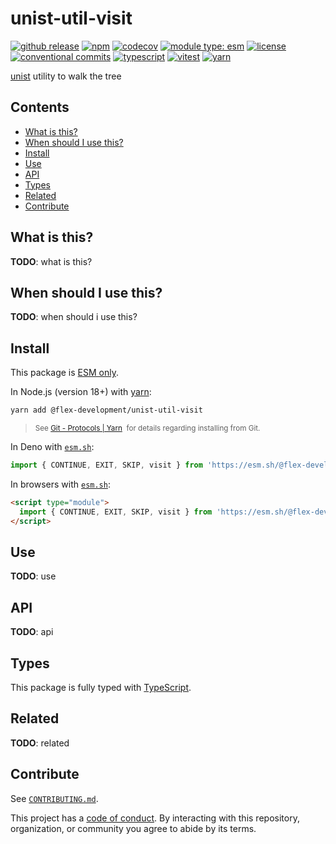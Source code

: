 # unist-util-visit

[![github release](https://img.shields.io/github/v/release/flex-development/unist-util-visit.svg?include_prereleases&sort=semver)](https://github.com/flex-development/unist-util-visit/releases/latest)
[![npm](https://img.shields.io/npm/v/@flex-development/unist-util-visit.svg)](https://npmjs.com/package/@flex-development/unist-util-visit)
[![codecov](https://codecov.io/gh/flex-development/unist-util-visit/graph/badge.svg?token=xHQmS2Z03w)](https://codecov.io/gh/flex-development/unist-util-visit)
[![module type: esm](https://img.shields.io/badge/module%20type-esm-brightgreen)](https://github.com/voxpelli/badges-cjs-esm)
[![license](https://img.shields.io/github/license/flex-development/unist-util-visit.svg)](LICENSE.md)
[![conventional commits](https://img.shields.io/badge/-conventional%20commits-fe5196?logo=conventional-commits&logoColor=ffffff)](https://conventionalcommits.org/)
[![typescript](https://img.shields.io/badge/-typescript-3178c6?logo=typescript&logoColor=ffffff)](https://typescriptlang.org/)
[![vitest](https://img.shields.io/badge/-vitest-6e9f18?style=flat&logo=vitest&logoColor=ffffff)](https://vitest.dev/)
[![yarn](https://img.shields.io/badge/-yarn-2c8ebb?style=flat&logo=yarn&logoColor=ffffff)](https://yarnpkg.com/)

[unist][unist] utility to walk the tree

## Contents

- [What is this?](#what-is-this)
- [When should I use this?](#when-should-i-use-this)
- [Install](#install)
- [Use](#use)
- [API](#api)
- [Types](#types)
- [Related](#related)
- [Contribute](#contribute)

## What is this?

**TODO**: what is this?

## When should I use this?

**TODO**: when should i use this?

## Install

This package is [ESM only][esm].

In Node.js (version 18+) with [yarn][yarn]:

```sh
yarn add @flex-development/unist-util-visit
```

<blockquote>
  <small>
    See <a href='https://yarnpkg.com/protocol/git'>Git - Protocols | Yarn</a>
    &nbsp;for details regarding installing from Git.
  </small>
</blockquote>

In Deno with [`esm.sh`][esmsh]:

```ts
import { CONTINUE, EXIT, SKIP, visit } from 'https://esm.sh/@flex-development/unist-util-visit'
```

In browsers with [`esm.sh`][esmsh]:

```html
<script type="module">
  import { CONTINUE, EXIT, SKIP, visit } from 'https://esm.sh/@flex-development/unist-util-visit'
</script>
```

## Use

**TODO**: use

## API

**TODO**: api

## Types

This package is fully typed with [TypeScript][typescript].

## Related

**TODO**: related

## Contribute

See [`CONTRIBUTING.md`](CONTRIBUTING.md).

This project has a [code of conduct](CODE_OF_CONDUCT.md). By interacting with this repository, organization, or
community you agree to abide by its terms.

[esm]: https://gist.github.com/sindresorhus/a39789f98801d908bbc7ff3ecc99d99c
[esmsh]: https://esm.sh/
[typescript]: https://www.typescriptlang.org
[unist]: https://github.com/syntax-tree/unist
[yarn]: https://yarnpkg.com
